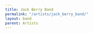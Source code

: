 ```yaml
---
title: Jack Berry Band
permalink: "/artists/jack_berry_band/"
layout: band
parent: Artists
---
```


